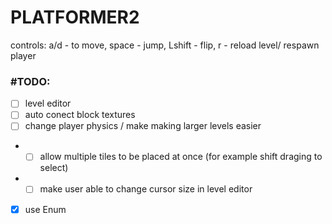 # PLATFORMER2
controls: a/d - to move, space - jump, Lshift - flip, r - reload level/ respawn player

### #TODO: 
- [ ] level editor
- [ ] auto conect block textures
- [ ] change player physics / make making larger levels easier
- - [ ] allow multiple tiles to be placed at once (for example shift draging to select)
- - [ ] make user able to change cursor size in level editor
- [x] use Enum



